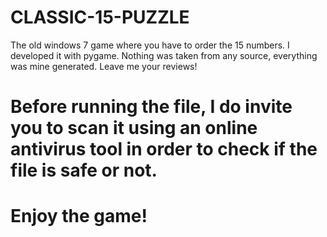 # CLASSIC-15-PUZZLE
The old windows 7 game where you have to order the 15 numbers. I developed it with pygame. Nothing was taken from any source, everything was mine generated. Leave me your reviews!
# Before running the file, I do invite you to scan it using an online antivirus tool in order to check if the file is safe or not.
# Enjoy the game!
